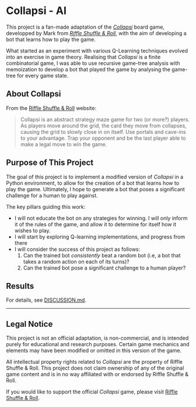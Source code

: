 # Collapsi - AI

This project is a fan-made adaptation of the [*Collapsi*](https://riffleshuffleandroll.itch.io/collapsi) board game, developped by Mark from [*Riffle Shuffle & Roll*](https://www.youtube.com/@riffleshuffleandroll), with the aim of developing a bot that learns how to play the game.

What started as an experiment with various Q-Learning techniques evolved into an exercise in game theory. Realising that *Collapsi* is a finite combinatorial game, I was able to use recursive game-tree analysis with memoization to develop a bot that played the game by analysing the game-tree for every game state.

## About Collapsi
From the [Riffle Shuffle & Roll](https://riffleshuffleandroll.itch.io/collapsi) website:
> Collapsi is an abstract strategy maze game for two (or more?) players.  As players move around the grid, the card they move from collapses, causing the grid to slowly close in on itself.  Use portals and cave-ins to your advantage. Trap your opponent and be the last player able to make a legal move to win the game.

## Purpose of This Project

The goal of this project is to implement a modified version of *Collapsi* in a Python environment, to allow for the creation of a bot that learns how to play the game. Ultimately, I hope to generate a bot that poses a significant challenge for a human to play against.

The key pillars guiding this work:
- I will not educate the bot on any strategies for winning. I will only inform it of the rules of the game, and allow it to determine for itself how it wishes to play.
- I will start by exploring Q-learning implementations, and progress from there
- I will consider the success of this project as follows:
    1. Can the trained bot *consistently* beat a random bot (i.e, a bot that takes a random action on each of its turns)?
    2. Can the trained bot pose a significant challenge to a human player?

## Results

For details, see [DISCUSSION.md](DISCUSSION.md).

---
## Legal Notice

This project is not an official adaptation, is non-commercial, and is intended purely for educational and research purposes. Certain game mechanics and elements may have been modified or omitted in this version of the game.

All intellectual property rights related to *Collapsi* are the property of Riffle Shuffle & Roll. This project does not claim ownership of any of the original game content and is in no way affiliated with or endorsed by Riffle Shuffle & Roll.

If you would like to support the official *Collapsi* game, please visit [Riffle Shuffle & Roll](https://riffleshuffleandroll.itch.io/collapsi).
